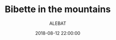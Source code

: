 ---
layout: project
title:  "Bibette in the mountains"
date:   2018-08-12 22:00:00
author: ALEBAT
categories:
- project
img: 4.jpg
thumb: thumb4.png
carousel:
- 4.jpg
---